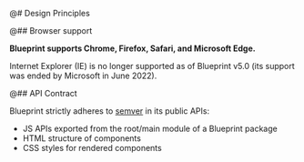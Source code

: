 @# Design Principles

@## Browser support

**Blueprint supports Chrome, Firefox, Safari, and Microsoft Edge.**

Internet Explorer (IE) is no longer supported as of Blueprint v5.0 (its support was ended by Microsoft in June 2022).

@## API Contract

Blueprint strictly adheres to [semver](https://semver.org/) in its public APIs:

- JS APIs exported from the root/main module of a Blueprint package
- HTML structure of components
- CSS styles for rendered components
